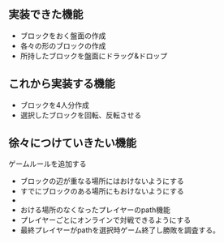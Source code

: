 ## 実装できた機能
- ブロックをおく盤面の作成
- 各々の形のブロックの作成
- 所持したブロックを盤面にドラッグ&ドロップ

## これから実装する機能
- ブロックを4人分作成
- 選択したブロックを回転、反転させる

## 徐々につけていきたい機能
ゲームルールを追加する
- ブロックの辺が重なる場所にはおけないようにする
- すでにブロックのある場所にもおけないようにする
-
- おける場所のなくなったプレイヤーのpath機能
- プレイヤーごとにオンラインで対戦できるようにする
- 最終プレイヤーがpathを選択時ゲーム終了し勝敗を調査する。